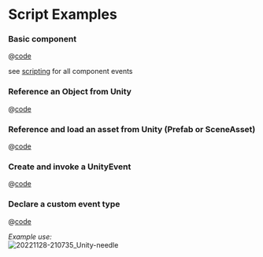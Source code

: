 # Script Examples

### Basic component
@[code](@code/basic-component.ts)

see [scripting](scripting#lifecycle-methods) for all component events

### Reference an Object from Unity
@[code](@code/component-object-reference.ts)  

### Reference and load an asset from Unity (Prefab or SceneAsset)
@[code](@code/component-prefab.ts)

### Create and invoke a UnityEvent
@[code](@code/component-unityevent.ts)

### Declare a custom event type
@[code](@code/component-customevent.ts)

_Example use:_  
![20221128-210735_Unity-needle](https://user-images.githubusercontent.com/2693840/204370950-4c89b877-90d7-4e6f-8266-3352e6da16f4.png)
